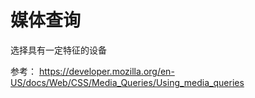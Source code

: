 # 媒体查询

选择具有一定特征的设备

参考：
https://developer.mozilla.org/en-US/docs/Web/CSS/Media_Queries/Using_media_queries
